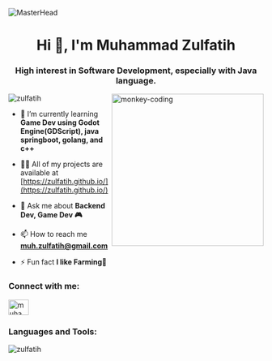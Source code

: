 ![MasterHead](https://i.pinimg.com/originals/c6/33/c2/c633c20ede82f0e0ced7d570dbe3a1f3.gif)
<h1 align="center">Hi 👋, I'm Muhammad Zulfatih</h1>
<h3 align="center">High interest in Software Development, especially with Java language.</h3>
<img align="right" alt="monkey-coding" width="300" src="https://media.giphy.com/media/zOvBKUUEERdNm/giphy.gif">

<p align="left"> <img src="https://komarev.com/ghpvc/?username=zulfatih&label=Profile%20views&color=0e75b6&style=flat" alt="zulfatih" /> </p>

- 🌱 I’m currently learning **Game Dev using Godot Engine(GDScript), java springboot, golang, and c++**

- 👨‍💻 All of my projects are available at [https://zulfatih.github.io/](https://zulfatih.github.io/)

- 💬 Ask me about **Backend Dev, Game Dev 🎮**

- 📫 How to reach me **muh.zulfatih@gmail.com**

- ⚡ Fun fact **I like Farming🌾**

<h3 align="left">Connect with me:</h3>
<p align="left">
<a href="https://linkedin.com/in/muhammadzulfatih" target="blank"><img align="center" src="https://raw.githubusercontent.com/rahuldkjain/github-profile-readme-generator/master/src/images/icons/Social/linked-in-alt.svg" alt="muhammadzulfatih" height="30" width="40" /></a>
</p>

<h3 align="left">Languages and Tools:</h3>

<p><img align="center" src="https://github-readme-stats.vercel.app/api/top-langs?username=zulfatih&show_icons=true&locale=en&layout=compact" alt="zulfatih" /></p>
